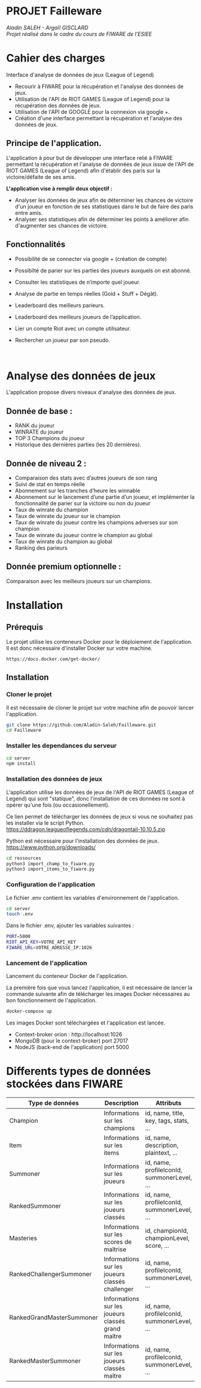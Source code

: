 # **PROJET Failleware**
*Aladin SALEH - Argaïl GISCLARD*  
*Projet réalisé dans le cadre du cours de FIWARE de l'ESIEE*  


# **Cahier des charges**
Interface d'analyse de données de jeux (League of Legend)

* Recourir à FIWARE pour la récupération et l'analyse des données de jeux.
* Utilisation de l'API de RIOT GAMES (League of Legend) pour la récupération des données de jeux.
* Utilisation de l'API de GOOGLE pour la connexion via google +.
* Création d'une interface permettant la récupération et l'analyse des données de jeux.


## **Principe de l'application.**

L'application à pour but de développer une interface relié à FIWARE permettant la récupération et l'analyse de données de jeux issue de l'API de RIOT GAMES (League of Legend) afin d'établir des paris sur la victoire/défaite de ses amis.  

**L'application vise à remplir deux objectif :**  
- Analyser les données de jeux afin de déterminer les chances de victoire d'un joueur en fonction de ses statistiques dans le but de faire des paris entre amis.
- Analyser ses statistiques afin de déterminer les points à améliorer afin d'augmenter ses chances de victoire.

## **Fonctionnalités**
 
* Possibilité de se connecter via google + (création de compte)  

* Possibilté de parier sur les parties des joueurs auxquels on est abonné. 
* Consulter les statistiques de n’importe quel joueur. 

* Analyse de partie en temps réelles (Gold + Stuff + Dégât). 

* Leaderboard des meilleurs parieurs. 

* Leaderboard des meilleurs joueurs de l’application. 

* Lier un compte Riot avec un compte utilisateur. 

* Rechercher un joueur par son pseudo.


<br>

# **Analyse des données de jeux**

L'application propose divers niveaux d'analyse des données de jeux.

## **Donnée de base :**
* RANK du joueur
* WINRATE du joueur
* TOP 3 Champions du joueur
* Historique des dernières parties (les 20 dernières).

## **Donnée de niveau 2 :**
* Comparaison des stats avec d’autres joueurs de son rang
* Suivi de stat en temps réelle
* Abonnement sur les tranches d’heure les winnable
* Abonnement sur le lancement d’une partie d’un joueur, et implémenter la fonctionnalité de parier sur la victoire ou non du joueur
* Taux de winrate du champion 
* Taux de winrate du joueur sur le champion
* Taux de winrate du joueur contre les champions adverses sur son champion 
* Taux de winrate du joueur contre le champion au global  
* Taux de winrate du champion au global
* Ranking des parieurs

## **Donnée premium optionnelle :**
Comparaison avec les meilleurs joueurs sur un champions.



# Installation

## **Prérequis**

Le projet utilise les conteneurs Docker pour le déploiement de l'application.
Il est donc nécessaire d'installer Docker sur votre machine.

```
https://docs.docker.com/get-docker/
```

## **Installation**

### **Cloner le projet**
Il est nécessaire de cloner le projet sur votre machine afin de pouvoir lancer l'application.
```bash
git clone https://github.com/Aladin-Saleh/Failleware.git
cd Failleware
```

### **Installer les dependances du serveur**
```bash
cd server
npm install
```

### **Installation des données de jeux**
L'application utilise les données de jeux de l'API de RIOT GAMES (League of Legend) qui sont "statique", donc l'installation de ces données ne sont à opérer qu'une fois (ou occasionellement).  

Ce lien permet de télécharger les données de jeux si vous ne souhaitez pas les installer via le script Python.
https://ddragon.leagueoflegends.com/cdn/dragontail-10.10.5.zip

Python est nécessaire pour l'installation des données de jeux.
https://www.python.org/downloads/  


```bash	
cd ressources
python3 import_champ_to_fiware.py
python3 import_items_to_fiware.py
```


### **Configuration de l'application**
Le fichier .env contient les variables d'environnement de l'application.

```bash
cd server
touch .env
```
Dans le fichier .env, ajouter les variables suivantes :
```bash
PORT=5000
RIOT_API_KEY=VOTRE_API_KEY
FIWARE_URL=VOTRE_ADRESSE_IP:1026
```

### **Lancement de l'application**
Lancement du conteneur Docker de l'application.

La première fois que vous lancez l'application, il est nécessaire de lancer la commande suivante afin de télécharger les images Docker nécessaires au bon fonctionnement de l'application.

```bash
docker-compose up
```
Les images Docker sont téléchargées et l'application est lancée.

* Context-broker orion : http://localhost:1026
* MongoDB (pour le context-broker) port 27017
* NodeJS (back-end de l'application) port 5000



# **Differents types de données stockées dans FIWARE**

<!-- Tableau -->
| Type de données | Description | Attributs |
| --- | --- | --- |
| Champion | Informations sur les champions | id, name, title, key, tags, stats, ... |
| Item | Informations sur les items | id, name, description, plaintext, ... |
| Summoner | Informations sur les joueurs | id, name, profileIconId, summonerLevel, ... |
| RankedSummoner | Informations sur les joueurs classés | id, name, profileIconId, summonerLevel, ... |
| Masteries | Informations sur les scores de maîtrise | id, championId, championLevel, score, ... |
| RankedChallengerSummoner | Informations sur les joueurs classés challenger | id, name, profileIconId, summonerLevel, ... |
| RankedGrandMasterSummoner | Informations sur les joueurs classés grand maître | id, name, profileIconId, summonerLevel, ... |
| RankedMasterSummoner | Informations sur les joueurs classés maître | id, name, profileIconId, summonerLevel, ... |
